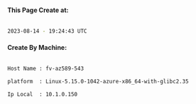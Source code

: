 
   
#### This Page Create at:

```bash

2023-08-14 - 19:24:43 UTC

```

#### Create By Machine:

```bash

Host Name : fv-az589-543

platform  : Linux-5.15.0-1042-azure-x86_64-with-glibc2.35

Ip Local  : 10.1.0.150

```

